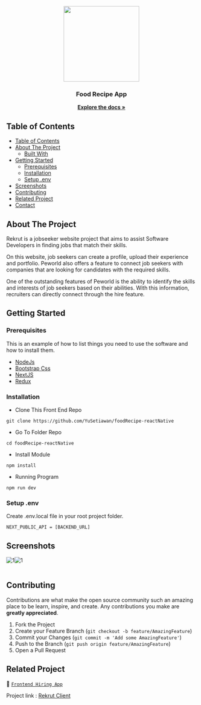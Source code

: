 <p align="center">
<div align="center">
  <img src="https://cdn.discordapp.com/attachments/1103167854657929345/1149392352457269298/removebg-preview.png" widht="200" height="200" />
</div>
  <h3 align="center">Food Recipe App</h3>
  <p align="center">
    <a href="https://github.com/YuSetiawan/foodRecipe-reactNative"><strong>Explore the docs »</strong></a>
  </p>
</p>

<!-- TABLE OF CONTENTS -->

## Table of Contents

- [Table of Contents](#table-of-contents)
- [About The Project](#about-the-project)
  - [Built With](#built-with)
- [Getting Started](#getting-started)
  - [Prerequisites](#prerequisites)
  - [Installation](#installation)
  - [Setup .env](#setup-env)
- [Screenshots](#screenshots)
- [Contributing](#contributing)
- [Related Project](#related-project)
- [Contact](#contact)

<!-- ABOUT THE PROJECT -->

## About The Project

Rekrut is a jobseeker website project that aims to assist Software Developers in finding jobs that match their skills.

On this website, job seekers can create a profile, upload their experience and portfolio. Peworld also offers a feature to connect job seekers with companies that are looking for candidates with the required skills.

One of the outstanding features of Peworld is the ability to identify the skills and interests of job seekers based on their abilities. With this information, recruiters can directly connect through the hire feature.

<!-- GETTING STARTED -->

## Getting Started

### Prerequisites

This is an example of how to list things you need to use the software and how to install them.

- [NodeJs](https://nodejs.org/en/download/)
- [Bootstrap Css](https://getbootstrap.com/)
- [NextJS](https://nextjs.org/)
- [Redux](https://redux.js.org/)

### Installation

- Clone This Front End Repo

```
git clone https://github.com/YuSetiawan/foodRecipe-reactNative
```

- Go To Folder Repo

```
cd foodRecipe-reactNative
```

- Install Module

```
npm install
```

- Running Program

```
npm run dev
```

### Setup .env

Create .env.local file in your root project folder.

```
NEXT_PUBLIC_API = [BACKEND_URL]
```

<!-- ROADMAP -->

## Screenshots
<table>
<img src="https://media.discordapp.net/attachments/757600499359809556/1153221975565680690/image-removebg-preview.png?width=781&height=498"  border="0" border="0" alt="1" />
<img src="https://media.discordapp.net/attachments/757600499359809556/1153221975842500628/image-removebg-preview_1.png?width=777&height=501"  border="0" border="0" alt="1" />
</table>
<!-- CONTRIBUTING -->

## Contributing

Contributions are what make the open source community such an amazing place to be learn, inspire, and create. Any contributions you make are **greatly appreciated**.

1. Fork the Project
2. Create your Feature Branch (`git checkout -b feature/AmazingFeature`)
3. Commit your Changes (`git commit -m 'Add some AmazingFeature'`)
4. Push to the Branch (`git push origin feature/AmazingFeature`)
5. Open a Pull Request

## Related Project

:rocket: [`Frontend Hiring App`](https://github.com/YuSetiawan/foodRecipe-reactNative)

Project link : [Rekrut Client](https://github.com/YuSetiawan/foodRecipe-reactNative)
